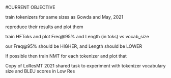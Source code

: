 #CURRENT OBJECTIVE

train tokenizers for same sizes as Gowda and May, 2021

reproduce their results and plot them

train HFToks and plot Freq@95% and Length (in toks) vs vocab_size

our Freq@95% should be HIGHER, and Length should be LOWER

If possible then train NMT for each tokenizer and plot that

Copy of LoResMT 2021 shared task to experiment with tokenizer vocabulary size and BLEU scores in Low Res

